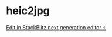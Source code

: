 # heic2jpg

[Edit in StackBlitz next generation editor ⚡️](https://stackblitz.com/~/github.com/labspc/heic2jpg)